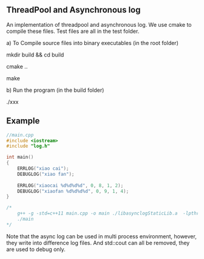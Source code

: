 ## ThreadPool and Asynchronous log
An implementation of threadpool and asynchronous log. We use cmake to compile these files. Test files are all in the test folder.


a) To Compile source files into binary executables (in the root folder)

mkdir build && cd build

cmake ..

make

b) Run the program (in the build folder)

./xxx

## Example
```c++
//main.cpp
#include <iostream>
#include "log.h"

int main()
{
	ERRLOG("xiao cai");
	DEBUGLOG("xiao fan");
	
	ERRLOG("xiaocai %d%d%d%d", 0, 8, 1, 2);
	DEBUGLOG("xiaofan %d%d%d%d", 0, 9, 1, 4);
}

/*
    g++ -g -std=c++11 main.cpp -o main ./libasynclogStaticLib.a  -lpthread
    ./main
*/
```


Note that the async log can be used in multi process environment, however, they write into difference log files. And std::cout can all be removed, they are used to debug only.
